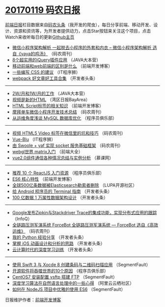 # [20170119 码农日报](2017/01/19.md)

[前端日报](http://caibaojian.com/c/news)栏目数据来自[码农头条](http://hao.caibaojian.com/)（我开发的爬虫），每日分享前端、移动开发、设计、资源和资讯等，为开发者提供动力，点击Star按钮来关注这个项目，点击Watch来收听每日的更新[Github主页](https://github.com/kujian/frontendDaily)
* [微信小程序架构解析 一起脱去小程序的外套和内衣 &#8211; 微信小程序架构解析 选自《yaya的鸡汤》](http://hao.caibaojian.com/22601.html) （码农周刊）
* [8个超实用的jQuery插件应用](http://hao.caibaojian.com/22587.html) （JAVA大本营）
* [移动前端和web前端的区别是什么](http://hao.caibaojian.com/22630.html) （前端开发博客）
* [一些编写 CSS 的建议](http://hao.caibaojian.com/22627.html) （IT程序狮）
* [webpack 好文章好工具合集](http://hao.caibaojian.com/22594.html) （开发者头条）

***
* [2W/月和1W/月的工作](http://hao.caibaojian.com/22584.html) （JAVA大本营）
* [视频是新的HTML](http://hao.caibaojian.com/22561.html) （湾区日报BayArea）
* [HTML Script标签的相关知识](http://hao.caibaojian.com/22628.html) （前端开发博客）
* [摩拜单车微信小程序开发技术总结](http://hao.caibaojian.com/22604.html) （码农周刊）
* [从运维角度浅谈 MySQL 数据库优化](http://hao.caibaojian.com/22588.html) （程序员俱乐部）

***
* [视频 HTML5 Video 标签在微信里的坑和技巧](http://hao.caibaojian.com/22606.html) （码农周刊）
* [Vue-Blu](http://hao.caibaojian.com/22625.html) （IT程序狮）
* [由 Swoole + yaf 实现 socket 服务基础框架](http://hao.caibaojian.com/22603.html) （码农周刊）
* [webgl世界 matrix入门](http://hao.caibaojian.com/22570.html) （前端大全）
* [vue2.0组件通信各种情况总结与实例分析](http://hao.caibaojian.com/22551.html) （慕课网）

***
* [推荐 10 个 ReactJS 入门资源](http://hao.caibaojian.com/22590.html) （程序员俱乐部）
* [ES6 核心特性](http://hao.caibaojian.com/22629.html) （前端开发博客）
* [全球500亿条数据被Elasticsearch勒索者删除](http://hao.caibaojian.com/22575.html) （LUPA开源社区）
* [给 Android 程序员的 Terminal 指南](http://hao.caibaojian.com/22593.html) （开发者头条）
* [100 亿数据 1 万属性数据架构设计](http://hao.caibaojian.com/22596.html) （开发者头条）

***
* [Google发布Zipkin与Stackdriver Trace的集成功能，实现分布式应用的跟踪](http://hao.caibaojian.com/22547.html) （InfoQ）
* [全链路压测军演系统 ForceBot 全链路压测军演系统 — ForceBot 选自《高效运维》](http://hao.caibaojian.com/22605.html) （码农周刊）
* [我的 Python 经验分享](http://hao.caibaojian.com/22597.html) （开发者头条）
* [掌握 iOS 动画设计和分析的思路](http://hao.caibaojian.com/22598.html) （开发者头条）
* [云计算时代的深度学习训练](http://hao.caibaojian.com/22599.html) （开发者头条）

***
* [使用 Swift 3 与 Xocde 8 创建条码与二维码扫描应用](http://hao.caibaojian.com/22607.html) （SegmentFault）
* [开源软件将吞噬世界的10个原因](http://hao.caibaojian.com/22589.html) （程序员俱乐部）
* [CentOS7 安装配置 vsftp 搭建 FTP](http://hao.caibaojian.com/22608.html) （SegmentFault）
* [深度学习算法在自然语言处理中的一些心得](http://hao.caibaojian.com/22571.html) （阿里云云栖社区）
* [如何在 NodeJS 项目中优雅的使用 ES6](http://hao.caibaojian.com/22609.html) （SegmentFault）

日报维护作者：[前端开发博客](http://caibaojian.com/) 